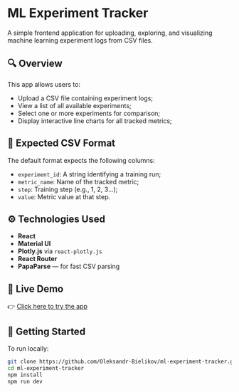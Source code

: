 # ML Experiment Tracker

A simple frontend application for uploading, exploring, and visualizing machine learning experiment logs from CSV files.

## 🔍 Overview

This app allows users to:

- Upload a CSV file containing experiment logs;
- View a list of all available experiments;
- Select one or more experiments for comparison;
- Display interactive line charts for all tracked metrics;

## 🧪 Expected CSV Format

The default format expects the following columns:

- `experiment_id`: A string identifying a training run;
- `metric_name`: Name of the tracked metric;
- `step`: Training step (e.g., 1, 2, 3...);
- `value`: Metric value at that step.

## ⚙️ Technologies Used

- **React**
- **Material UI**
- **Plotly.js** via `react-plotly.js`
- **React Router**
- **PapaParse** — for fast CSV parsing

## 🚀 Live Demo

👉 [Click here to try the app](https://ml-experiment-tracker.vercel.app/)

## 🚀 Getting Started

To run locally:

```bash
git clone https://github.com/Oleksandr-Bielikov/ml-experiment-tracker.git
cd ml-experiment-tracker
npm install
npm run dev
```
